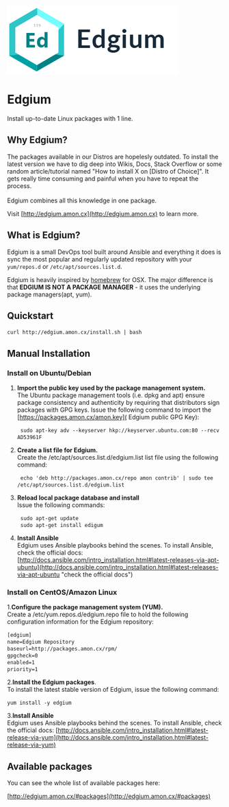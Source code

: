 
![](logo_with_text.png)

Edgium
======

Install up-to-date Linux packages with 1 line.



## Why Edgium?

The packages available in our Distros are hopelesly outdated. To install the latest 
version we have to dig deep into Wikis, Docs, Stack Overflow
or some random article/tutorial named "How to install X on [Distro of Choice]".
It gets really time consuming and painful when you have to repeat the process.
<br><br>
Edgium combines all this knowledge in one package. 

Visit [http://edgium.amon.cx](http://edgium.amon.cx) to learn more.



## What is Edgium?

Edgium is a small DevOps tool built around Ansible and everything it does is sync
the most popular and regularly updated repository with your 
`yum/repos.d` or `/etc/apt/sources.list.d`. 


Edgium is heavily inspired by <a href="http://brew.sh">homebrew</a> for 
OSX. The major difference is that **EDGIUM IS NOT A PACKAGE MANAGER** -
it uses the underlying package managers(apt, yum).

## Quickstart 


	curl http://edgium.amon.cx/install.sh | bash



## Manual Installation


### Install on Ubuntu/Debian

1. **Import the public key used by the package management system.** <br>
	The Ubuntu package management tools (i.e. dpkg and apt) ensure package consistency and authenticity by requiring that distributors sign packages with GPG keys. Issue the following command to import the [https://packages.amon.cx/amon.key]( Edgium public GPG Key):

		sudo apt-key adv --keyserver hkp://keyserver.ubuntu.com:80 --recv AD53961F


2. **Create a list file for Edgium.** <br>
Create the /etc/apt/sources.list.d/edgium.list list file using the following command:


		echo 'deb http://packages.amon.cx/repo amon contrib' | sudo tee /etc/apt/sources.list.d/edgium.list


3. **Reload local package database and install** <br>
Issue the following commands:


		sudo apt-get update
		sudo apt-get install edigum


4. **Install Ansible** <br>
Edgium uses Ansible playbooks behind the scenes. To install Ansible, check the official docs: 
[http://docs.ansible.com/intro_installation.html#latest-releases-via-apt-ubuntu](http://docs.ansible.com/intro_installation.html#latest-releases-via-apt-ubuntu "check the official docs")


### Install on CentOS/Amazon Linux

1.**Configure the package management system (YUM).** <br>
Create a /etc/yum.repos.d/edgium.repo file to hold the following configuration information for the Edgium repository:

	[edgium]
	name=Edgium Repository
	baseurl=http://packages.amon.cx/rpm/
	gpgcheck=0
	enabled=1
	priority=1


2.**Install the Edgium packages**. <br>
To install the latest stable version of Edgium, issue the following command:

	yum install -y edgium

3.**Install Ansible** <br>
Edgium uses Ansible playbooks behind the scenes. To install Ansible, check the official docs: 
[http://docs.ansible.com/intro_installation.html#latest-release-via-yum](http://docs.ansible.com/intro_installation.html#latest-release-via-yum)

## Available packages

You can see the whole list of available packages here:


[http://edgium.amon.cx/#packages](http://edgium.amon.cx/#packages)